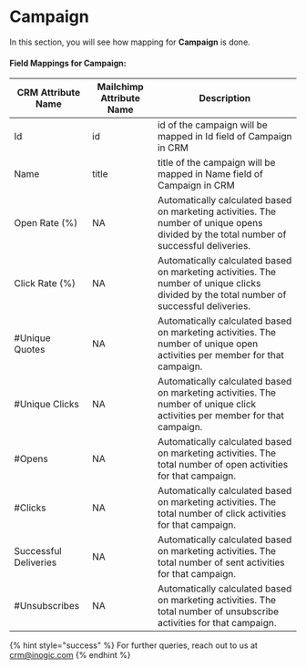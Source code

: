 # Campaign

In this section, you will see how mapping for **Campaign** is done.

#### Field Mappings for Campaign:

| CRM Attribute Name    | Mailchimp Attribute Name | Description                                                                                                                               |
| --------------------- | ------------------------ | ----------------------------------------------------------------------------------------------------------------------------------------- |
| Id                    | id                       | id of the campaign will be mapped in Id field of Campaign in CRM                                                                          |
| Name                  | title                    | title of the campaign will be mapped in Name field of Campaign in CRM                                                                     |
| Open Rate (%)         | NA                       | Automatically calculated based on marketing activities. The number of unique opens divided by the total number of successful deliveries.  |
| Click Rate (%)        | NA                       | Automatically calculated based on marketing activities. The number of unique clicks divided by the total number of successful deliveries. |
| #Unique Quotes        | NA                       | Automatically calculated based on marketing activities. The number of unique open activities per member for that campaign.                |
| #Unique Clicks        | NA                       | Automatically calculated based on marketing activities. The number of unique click activities per member for that campaign.               |
| #Opens                | NA                       | Automatically calculated based on marketing activities. The total number of open activities for that campaign.                            |
| #Clicks               | NA                       | Automatically calculated based on marketing activities. The total number of click activities for that campaign.                           |
| Successful Deliveries | NA                       | Automatically calculated based on marketing activities. The total number of sent activities for that campaign.                            |
| #Unsubscribes         | NA                       | Automatically calculated based on marketing activities. The total number of unsubscribe activities for that campaign.                     |

{% hint style="success" %}
For further queries, reach out to us at [crm@inogic.com](mailto:crm@inogic.com)
{% endhint %}
